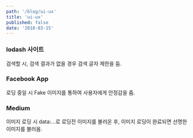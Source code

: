 ```yaml
---
path: '/blog/ui-ux'
title: 'ui-ux'
published: false
date: '2018-03-15'
---
```


### lodash 사이트

검색할 시, 검색 결과가 없을 경우 검색 글자 제한을 둠.

### Facebook App

로딩 중일 시 Fake 이미지를 통하여 사용자에게 안정감을 줌.

### Medium

이미지 로딩 시 data:...로 로딩전 이미지를 불러온 후, 이미지 로딩이 완료되면 선명한 이미지를 불러옴.
